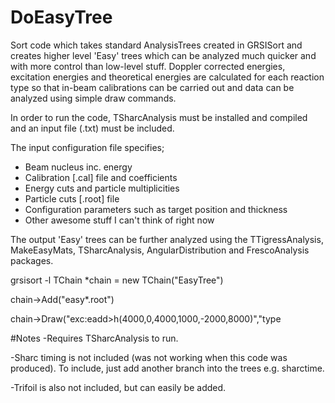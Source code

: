 # DoEasyTree

Sort code which takes standard AnalysisTrees created in GRSISort and creates higher level 'Easy' trees which can be analyzed much quicker and with more control than low-level stuff. Doppler corrected energies, excitation energies and theoretical energies are calculated for each reaction type so that in-beam calibrations can be carried out and data can be analyzed using simple draw commands. 

In order to run the code, TSharcAnalysis must be installed and compiled and an input file (.txt) must be included.

The input configuration file specifies;
  - Beam nucleus inc. energy
  - Calibration [.cal] file and coefficients
  - Energy cuts and particle multiplicities
  - Particle cuts [.root] file 
  - Configuration parameters such as target position and thickness
  - Other awesome stuff I can't think of right now

The output 'Easy' trees can be further analyzed using the TTigressAnalysis, MakeEasyMats, TSharcAnalysis, AngularDistribution and FrescoAnalysis packages.

grsisort -l
TChain *chain = new TChain("EasyTree")

chain->Add("easy*.root")

chain->Draw("exc:eadd>h(4000,0,4000,1000,-2000,8000)","type


#Notes
  -Requires TSharcAnalysis to run. 

  -Sharc timing is not included (was not working when this code was produced). To include, just add another branch into the trees e.g. sharctime.
  
  -Trifoil is also not included, but can easily be added.
